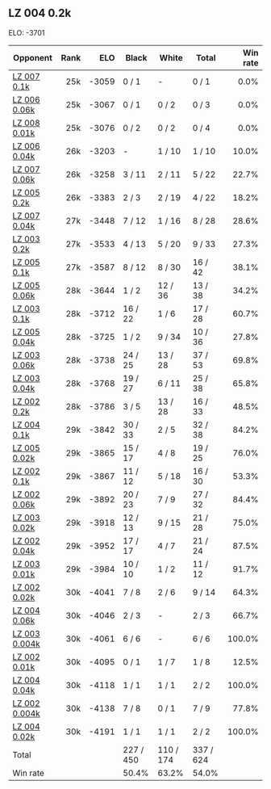 ## LZ 004 0.2k ##

ELO: -3701

Opponent | Rank | ELO | Black | White | Total | Win rate
---------|-----:|----:|-------|-------|-------|-------:
[LZ 007 0.1k](LZ%20007%200.1k.md) | 25k | -3059 | 0 / 1 | - | 0 / 1 | 0.0%
[LZ 006 0.06k](LZ%20006%200.06k.md) | 25k | -3067 | 0 / 1 | 0 / 2 | 0 / 3 | 0.0%
[LZ 008 0.01k](LZ%20008%200.01k.md) | 25k | -3076 | 0 / 2 | 0 / 2 | 0 / 4 | 0.0%
[LZ 006 0.04k](LZ%20006%200.04k.md) | 26k | -3203 | - | 1 / 10 | 1 / 10 | 10.0%
[LZ 007 0.06k](LZ%20007%200.06k.md) | 26k | -3258 | 3 / 11 | 2 / 11 | 5 / 22 | 22.7%
[LZ 005 0.2k](LZ%20005%200.2k.md) | 26k | -3383 | 2 / 3 | 2 / 19 | 4 / 22 | 18.2%
[LZ 007 0.04k](LZ%20007%200.04k.md) | 27k | -3448 | 7 / 12 | 1 / 16 | 8 / 28 | 28.6%
[LZ 003 0.2k](LZ%20003%200.2k.md) | 27k | -3533 | 4 / 13 | 5 / 20 | 9 / 33 | 27.3%
[LZ 005 0.1k](LZ%20005%200.1k.md) | 27k | -3587 | 8 / 12 | 8 / 30 | 16 / 42 | 38.1%
[LZ 005 0.06k](LZ%20005%200.06k.md) | 28k | -3644 | 1 / 2 | 12 / 36 | 13 / 38 | 34.2%
[LZ 003 0.1k](LZ%20003%200.1k.md) | 28k | -3712 | 16 / 22 | 1 / 6 | 17 / 28 | 60.7%
[LZ 005 0.04k](LZ%20005%200.04k.md) | 28k | -3725 | 1 / 2 | 9 / 34 | 10 / 36 | 27.8%
[LZ 003 0.06k](LZ%20003%200.06k.md) | 28k | -3738 | 24 / 25 | 13 / 28 | 37 / 53 | 69.8%
[LZ 003 0.04k](LZ%20003%200.04k.md) | 28k | -3768 | 19 / 27 | 6 / 11 | 25 / 38 | 65.8%
[LZ 002 0.2k](LZ%20002%200.2k.md) | 28k | -3786 | 3 / 5 | 13 / 28 | 16 / 33 | 48.5%
[LZ 004 0.1k](LZ%20004%200.1k.md) | 29k | -3842 | 30 / 33 | 2 / 5 | 32 / 38 | 84.2%
[LZ 005 0.02k](LZ%20005%200.02k.md) | 29k | -3865 | 15 / 17 | 4 / 8 | 19 / 25 | 76.0%
[LZ 002 0.1k](LZ%20002%200.1k.md) | 29k | -3867 | 11 / 12 | 5 / 18 | 16 / 30 | 53.3%
[LZ 002 0.06k](LZ%20002%200.06k.md) | 29k | -3892 | 20 / 23 | 7 / 9 | 27 / 32 | 84.4%
[LZ 003 0.02k](LZ%20003%200.02k.md) | 29k | -3918 | 12 / 13 | 9 / 15 | 21 / 28 | 75.0%
[LZ 002 0.04k](LZ%20002%200.04k.md) | 29k | -3952 | 17 / 17 | 4 / 7 | 21 / 24 | 87.5%
[LZ 003 0.01k](LZ%20003%200.01k.md) | 29k | -3984 | 10 / 10 | 1 / 2 | 11 / 12 | 91.7%
[LZ 002 0.02k](LZ%20002%200.02k.md) | 30k | -4041 | 7 / 8 | 2 / 6 | 9 / 14 | 64.3%
[LZ 004 0.06k](LZ%20004%200.06k.md) | 30k | -4046 | 2 / 3 | - | 2 / 3 | 66.7%
[LZ 003 0.004k](LZ%20003%200.004k.md) | 30k | -4061 | 6 / 6 | - | 6 / 6 | 100.0%
[LZ 002 0.01k](LZ%20002%200.01k.md) | 30k | -4095 | 0 / 1 | 1 / 7 | 1 / 8 | 12.5%
[LZ 004 0.04k](LZ%20004%200.04k.md) | 30k | -4118 | 1 / 1 | 1 / 1 | 2 / 2 | 100.0%
[LZ 002 0.004k](LZ%20002%200.004k.md) | 30k | -4138 | 7 / 8 | 0 / 1 | 7 / 9 | 77.8%
[LZ 004 0.02k](LZ%20004%200.02k.md) | 30k | -4191 | 1 / 1 | 1 / 1 | 2 / 2 | 100.0%
Total | | | 227 / 450 | 110 / 174 | 337 / 624 | 
Win rate| | | 50.4% | 63.2% | 54.0% | 
